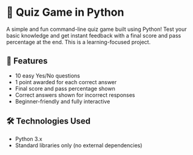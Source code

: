# 🧠 Quiz Game in Python

A simple and fun command-line quiz game built using Python!
Test your basic knowledge and get instant feedback with a final score and pass percentage at the end.
This is a learning-focused project.

## 📌 Features

- 10 easy Yes/No questions
- 1 point awarded for each correct answer
- Final score and pass percentage shown
- Correct answers shown for incorrect responses
- Beginner-friendly and fully interactive

## 🛠️ Technologies Used

- Python 3.x
- Standard libraries only (no external dependencies)
